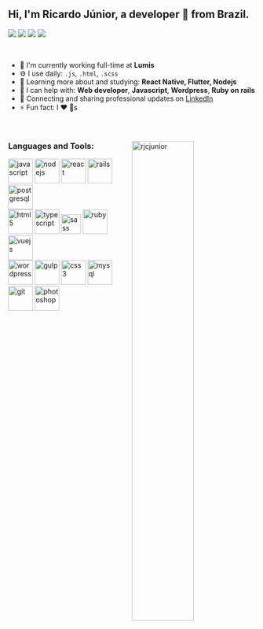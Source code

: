 <!--
**rjcjunior/rjcjunior** is a ✨ _special_ ✨ repository because its `README.md` (this file) appears on your GitHub profile. -->

## Hi, I'm Ricardo Júnior, a developer 🚀 from Brazil.

<p align="left">
<a href="https://www.linkedin.com/in/rjcjunior/"><img src="https://img.shields.io/badge/linkedin-%230077B5.svg?&style=for-the-badge&logo=linkedin&logoColor=white"/></a>
<a href="https://github.com/rjcjunior"><img src="https://img.shields.io/badge/github-%23000000.svg?&style=for-the-badge&logo=github&logoColor=white"/></a>
<a href="mailto:ricardojosecjunior@gmail.com"><img src="https://img.shields.io/badge/gmail-%23d44638.svg?&style=for-the-badge&logo=gmail&logoColor=white"/></a>
<a href="https://instagram.com/rjcjunior"><img src="https://img.shields.io/badge/instagram-%23dc2a7e.svg?&style=for-the-badge&logo=instagram&logoColor=white"/></a>
</p>
  </br>
  
- 🔭 I'm currently working full-time at **Lumis**
- ⚙️ I use daily: `.js`, `.html`, `.scss`
- 🌱 Learning more about and studying: **React Native, Flutter, Nodejs**
- 💬 I can help with: **Web developer**, **Javascript**, **Wordpress**, **Ruby on rails**
- 💼 Connecting and sharing professional updates on <a href="https://www.linkedin.com/in/rjcjunior/">LinkedIn</a>
- ⚡ Fun fact: I ❤️ 🐶s
</br>

<div vlign="center">
    <img width="50%"  vlign="center" align="right"  src="https://github-readme-stats.vercel.app/api/top-langs/?username=rjcjunior&layout=compact&hide=html"alt="rjcjunior" />
  <div   vlign="center" align="left" width="40%">
  
  ### Languages and Tools:

  <img  src="https://devicons.github.io/devicon/devicon.git/icons/javascript/javascript-original.svg" alt="javascript"         width="50" height="50" /> 
  <img  src="https://devicons.github.io/devicon/devicon.git/icons/nodejs/nodejs-original-wordmark.svg" alt="nodejs"         width="50" height="50" /> 
  <img src="https://devicons.github.io/devicon/devicon.git/icons/react/react-original-wordmark.svg" alt="react"         width="50" height="50" /> 
  <img src="https://devicons.github.io/devicon/devicon.git/icons/rails/rails-original-wordmark.svg" alt="rails"         width="50" height="50" /> 
  <img  src="https://devicons.github.io/devicon/devicon.git/icons/postgresql/postgresql-original-wordmark.svg"         alt="postgresql" width="50" height="50" />
  </br>
    
  <img src="https://devicons.github.io/devicon/devicon.git/icons/html5/html5-original-wordmark.svg" alt="html5"         width="50" height="50" /> 
  <img  src="https://devicons.github.io/devicon/devicon.git/icons/typescript/typescript-original.svg" alt="typescript"         width="50" height="50" /> 
  <img  src="https://devicons.github.io/devicon/devicon.git/icons/sass/sass-original.svg" alt="sass" width="40"         height="40" /> 
  <img  src="https://devicons.github.io/devicon/devicon.git/icons/ruby/ruby-original-wordmark.svg" alt="ruby"         width="50" height="50" /> 
  <img src="https://devicons.github.io/devicon/devicon.git/icons/vuejs/vuejs-original-wordmark.svg" alt="vuejs"     width="50" height="50" />
</br>
    <img src="https://devicons.github.io/devicon/devicon.git/icons/wordpress/wordpress-plain.svg"         alt="wordpress" width="50" height="50" /> 
  <img src="https://devicons.github.io/devicon/devicon.git/icons/gulp/gulp-plain.svg"         alt="gulp" width="50" height="50" /> 
  <img src="https://devicons.github.io/devicon/devicon.git/icons/css3/css3-original-wordmark.svg" alt="css3"         width="50" height="50" /> 
  <img  src="https://devicons.github.io/devicon/devicon.git/icons/mysql/mysql-original-wordmark.svg" alt="mysql"         width="50" height="50" /> 
  <img src="https://www.vectorlogo.zone/logos/git-scm/git-scm-icon.svg" alt="git"         width="50" height="50" /> 
  <img  src="https://devicons.github.io/devicon/devicon.git/icons/photoshop/photoshop-plain.svg" alt="photoshop"         width="50" height="50" /> 

  </p>

</div>

